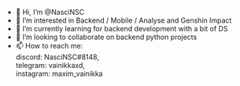 - 👋 Hi, I’m @NasciNSC
- 👀 I’m interested in Backend / Mobile / Analyse and Genshin Impact
- 🌱 I’m currently learning for backend development with a bit of DS
- 💞️ I’m looking to collaborate on backend python projects
- 📫 How to reach me:  
 discord: NasciNSC#8148,  
 telegram: vainikkaxd,  
 instagram: maxim_vainikka

<!---
NasciNSC/NasciNSC is a ✨ special ✨ repository because its `README.md` (this file) appears on your GitHub profile.
You can click the Preview link to take a look at your changes.
--->
